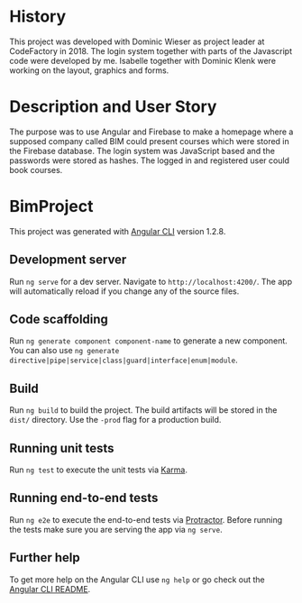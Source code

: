 # History

This project was developed with Dominic Wieser as project leader at CodeFactory in 2018. 
The login system together with parts of the Javascript code were developed by me. Isabelle together with Dominic Klenk were working on the layout, graphics and forms. 

# Description and User Story

The purpose was to use Angular and Firebase to make a homepage where a supposed company called BIM could present courses which were stored in the Firebase database. The login system was JavaScript based and the passwords were stored as hashes. The logged in and registered user could book courses. 


# BimProject

This project was generated with [Angular CLI](https://github.com/angular/angular-cli) version 1.2.8.

## Development server

Run `ng serve` for a dev server. Navigate to `http://localhost:4200/`. The app will automatically reload if you change any of the source files.

## Code scaffolding

Run `ng generate component component-name` to generate a new component. You can also use `ng generate directive|pipe|service|class|guard|interface|enum|module`.

## Build

Run `ng build` to build the project. The build artifacts will be stored in the `dist/` directory. Use the `-prod` flag for a production build.

## Running unit tests

Run `ng test` to execute the unit tests via [Karma](https://karma-runner.github.io).

## Running end-to-end tests

Run `ng e2e` to execute the end-to-end tests via [Protractor](http://www.protractortest.org/).
Before running the tests make sure you are serving the app via `ng serve`.

## Further help

To get more help on the Angular CLI use `ng help` or go check out the [Angular CLI README](https://github.com/angular/angular-cli/blob/master/README.md).
